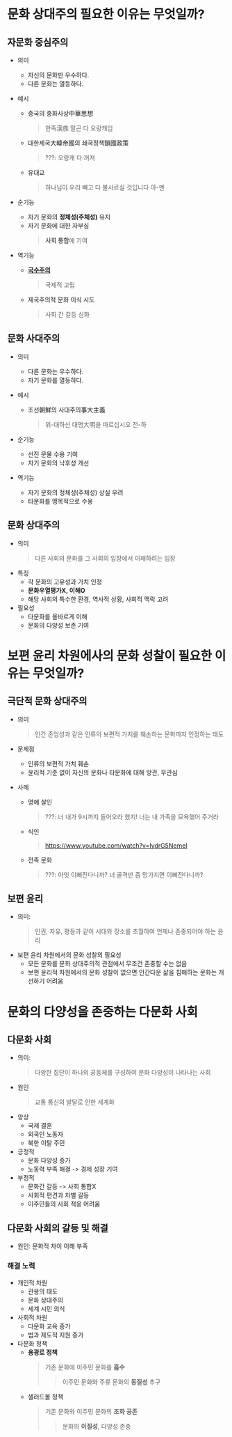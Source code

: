 # 문화 상대주의 필요한 이유는 무엇일까?  

## 자문화 중심주의  
- 의미
    - 자신의 문화만 우수하다.
    - 다른 문화는 열등하다.  

- 예시
    - 중국의 중화사상中華思想
        > 한족漢族 말곤 다 오랑캐임
    - 대한제국大韓帝國의 쇄국정책鎖國政策
        > ???: 오랑캐 다 꺼져
    - 유대교
        > 하나님이 우리 빼고 다 불사르실 것입니다 아-멘

- 순기능  
    - 자기 문화의 **정체성(주체성)** 유지  
    - 자기 문화에 대한 자부심 
        > **사회 통합**에 기여  
- 역기능  
    - **[국수주의](./words/국수주의.md)** 
        > 국제적 고립  
    - 제국주의적 문화 이식 시도 
        > 사회 간 갈등 심화  

## 문화 사대주의  
- 의미
    - 다른 문화는 우수하다.
    - 자기 문화를 열등하다.

- 예시
    - 조선朝鮮의 사대주의事大主義
        > 위-대하신 대명大明을 따르십시오 전-하

- 순기능  
    - 선진 문물 수용 기여  
    - 자기 문화의 낙후성 개선  
- 역기능  
    - 자기 문화의 정체성(주체성) 상실 우려  
    - 타문화를 맹목적으로 수용  

## 문화 상대주의  
- 의미
    > 다른 사회의 문화를 그 사회의 입장에서 이해하려는 입장  
- 특징  
    - 각 문화의 고유성과 가치 인정  
    - **문화우열평가X, 이해O**  
    - 해당 사회의 특수한 환경, 역사적 상황, 사회적 맥락 고려  
- 필요성  
    - 타문화를 올바르게 이해  
    - 문화의 다양성 보존 기여  


# 보편 윤리 차원에사의 문화 성찰이 필요한 이유는 무엇일까?  

## 극단적 문화 상대주의  
- 의미
    > 인간 존엄성과 같은 인류의 보편적 가치를 훼손하는 문화까지 인정하는 태도  

- 문제점  
    - 인류의 보편적 가치 훼손  
    - 윤리적 기준 없이 자신의 문화나 타문화에 대해 방관, 무관심  
- 사례
    - 명예 살인
        > ???: 너 내가 9시까지 들어오라 했지! 너는 내 가족을 모욕했어 주거라

    - 식인
        > https://www.youtube.com/watch?v=IydrG5NemeI

    - 전족 문화  
        > ???: 아잇 이뻐진다니까? 너 골격만 좀 망가지면 이뻐진다니까?

## 보편 윤리  
- 의미: 
    > 인권, 자유, 평등과 같이 시대와 장소를 초월하여 언제나 존중되어야 하는 윤리  
- 보편 윤리 차원에서의 문화 성찰의 필요성  
    - 모든 문화를 문화 상대주의적 관점에서 무조건 존중할 수는 없음  
    - 보편 윤리적 차원에서의 문화 성찰이 없으면 인간다운 삶을 침해하는 문화는 개선하기 어려움  


# 문화의 다양성을 존중하는 다문화 사회  

## 다문화 사회  
- 의미: 
    > 다양한 집단이 하나의 공동체를 구성하여 문화 다양성이 나타나는 사회  
- 원인
    > 교통 통신의 발달로 인한 세계화  
- 양상
    - 국제 결혼
    - 외국인 노동자
    - 북한 이탈 주민  
- 긍정적  
    - 문화 다양성 증가  
    - 노동력 부족 해결 -> 경제 성장 기여  
- 부정적  
    - 문화간 갈등 -> 사회 통합X  
    - 사회적 편견과 차별 갈등  
    - 이주민들의 사회 적응 어려움  

## 다문화 사회의 갈등 및 해결  
- 원인: 문화적 차이 이해 부족  
### 해결 노력  
- 개인적 차원  
    - 관용의 태도  
    - 문화 상대주의  
    - 세계 시민 의식  
- 사회적 차원  
    - 다문화 교육 증가  
    - 법과 제도적 지원 증가  
- 다문화 정책  
    - **용광로 정책**
        > 기존 문화에 이주민 문화를 **흡수**  
        >> 이주민 문화와 주류 문화의 **동질성** 추구  
    - 샐러드볼 정책
        > 기존 문화와 이주민 문화의 **조화 공존**  
        >> 문화의 **이질성**, 다양성 존중      
        

 